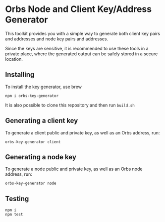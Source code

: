 # Orbs Node and Client Key/Address Generator
This toolkit provides you with a simple way to generate both client key pairs and addresses and node key pairs and addresses.

Since the keys are sensitive, it is recommended to use these tools in a private place, where the generated output can be safely stored in a secure location.

## Installing

To install the key generator, use brew

    npm i orbs-key-generator

It is also possible to clone this repository and then run `build.sh`

## Generating a client key

To generate a client public and private key, as well as an Orbs address, run:

    orbs-key-generator client
    
## Generating a node key

To generate a node public and private key, as well as an Orbs node address, run:

    orbs-key-generator node
    
## Testing

```
npm i
npm test
```
